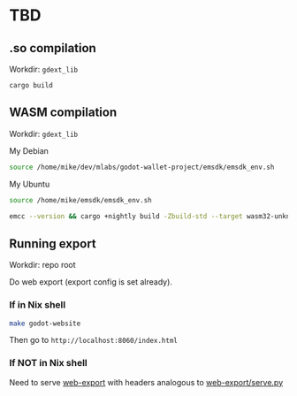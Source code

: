 # TBD

## .so compilation

Workdir: `gdext_lib`

`cargo build`

## WASM compilation

Workdir: `gdext_lib`

My Debian

```bash
source /home/mike/dev/mlabs/godot-wallet-project/emsdk/emsdk_env.sh
```

My Ubuntu

```bash
source /home/mike/emsdk/emsdk_env.sh
```

```bash
emcc --version && cargo +nightly build -Zbuild-std --target wasm32-unknown-emscripten
```

## Running export

Workdir: repo root

Do web export (export config is set already).

### If in Nix shell

```bash
make godot-website
```

Then go to `http://localhost:8060/index.html`

### If NOT in Nix shell

Need to serve [web-export](./web-export/) with headers analogous to [web-export/serve.py](./web-export/serve.py)
